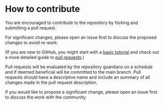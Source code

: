 # How to contribute

You are encouraged to contribute to the repository by forking and submitting a
pull request.

For significant changes, please open an issue first to discuss the proposed
changes to avoid re-work.

(If you are new to GitHub, you might start with a [basic
tutorial](https://docs.github.com/en/get-started/quickstart/set-up-git) and
check out a more detailed guide to [pull
requests](https://docs.github.com/en/pull-requests/collaborating-with-pull-requests/proposing-changes-to-your-work-with-pull-requests/about-pull-requests).)

Pull requests will be evaluated by the repository guardians on a schedule and
if deemed beneficial will be committed to the main branch. Pull requests should
have a descriptive name and include an summary of all changes made in the pull
request description.

If you would like to propose a significant change, please open an issue first
to discuss the work with the community.
